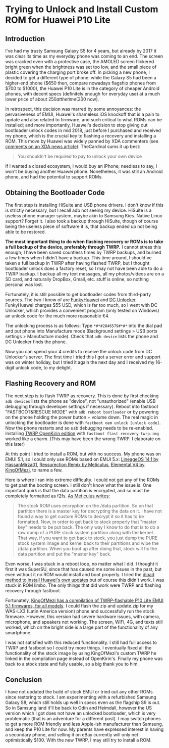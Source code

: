 # Trying to Unlock and Install Custom ROM for Huawei P10 Lite

## Introduction

I've had my trusty Samsung Galaxy S5 for 4 years, but already by 2017 it was clear its time as my everyday phone was coming to an end. The screen was cracked even with a protective case, the AMOLED screen flickered bright green when the brightness was set too low, and the small piece of plastic covering the charging port broke off. In picking a new phone, I decided to get a different type of phone: while the Galaxy S5 had been a higher-end phone ($650 then, compare nowadays flagship phones from $700 to $1000), the Huawei P10 Lite is in the category of cheaper Android phones, with decent specs (definitely enough for everyday use) at a much lower price of about $250 at the time ($200 now).

In retrospect, this decision was marred by some annoyances: the pervasiveness of EMUI, Huawei's shameless iOS knockoff that is a pain to update and also related to firmware, and such critical to what ROMs can be installed; and more importantly, Huawei's decision to stop giving out bootloader unlock codes in mid 2018, just before I purchased and received my phone, which is the crucial key to flashing a recovery and installing a ROM. This move by Huawei was widely panned by XDA commenters (see [comments on an XDA news article](https://www.xda-developers.com/huawei-honor-request-bootloader-unlock-code/)). TheCardinal sums it up best: 

> You shouldn't be required to pay to unlock your own device

If I wanted a closed ecosystem, I would buy an iPhone; needless to say, I won't be buying another Huawei phone. Nonetheless, it was still an Android phone, and had the potential to support ROMs. 


## Obtaining the Bootloader Code

The first step is installing HiSuite and USB phone drivers. I don't know if this is strictly necessary, but I recall adb not seeing my device. HiSuite is a useless phone manager system, maybe akin to Samsung Kies. Native Linux support? Forget it. I also took a backup through HiSuite, though of course being the useless piece of software it is, that backup ended up not being able to be restored. 

**The most important thing to do when flashing recovery or ROMs is to take a full backup of the device, preferably through TWRP.** I cannot stress this enough; I have been saved countless times by TWRP backups, and burned a few times when I didn't have a backup. This time around, I should've taken a full backup in TWRP after having flashed TWRP, but I thought bootloader unlock does a factory reset, so I may not have been able to do a TWRP backup. I backup all my text messages, all my photos/videos are on a SD card, and naturally DropBox, Gmail, etc. stuff is online, so nothing personal was lost.

Fortunately, it is still possible to get bootloader codes from third-party sources. The two I know of are [FunkyHuawei](https://funkyhuawei.club/bootloader) and [DC Unlocker](https://www.dc-unlocker.com/). FunkyHuawei charges $55 USD, which is far too much, so I went with DC Unlocker, which provides a convenient program (only tested on Windows) an unlock code for the much more reasonable €4. 

The unlocking process is as follows: Type `*#*#2846579#*#*` into the dial pad and put phone into Manufacture mode (Background settings > USB ports settings > Manufacture mode). Check that `adb device` lists the phone and DC Unlocker finds the phone.

Now you can spend your 4 credits to receive the unlock code from DC Unlocker's server. The first time I tried this I got a server error and support was on winter holiday, but I tried it again the next day and I received my 16-digit unlock code, to my delight.

## Flashing Recovery and ROM 

The next step is to flash TWRP as recovery. This is done by first checking `adb devices` lists the phone as "device", not "unauthorized" (enable USB debugging through developer settings if necessary). Reboot into fastboot "FASTBOOT&RESCUE MODE" with `adb reboot bootloader` or by powering on the phone holding the power button + volume down. The real magic in unlocking the bootloader is done with `fastboot oem unlock [unlock code]`. Now the phone restarts and so usb debugging needs to be re-enabled. Installing [TWRP OpenKirin edition](https://forum.xda-developers.com/huawei-p9lite/development/twrp-t3588356) with `fastboot flast recovery twrp.img` worked like a charm. (This may have been the wrong TWRP. I elaborate on this later)

At this point I tried to install a ROM, but with no success. My phone was on EMUI 5.1, so I could only use ROMs based on EMUI 5.x: [LineageOS 14.1 by HassanMirza01](https://forum.xda-developers.com/p10-lite/development/rom-lineageos-14-1-p10-lite-t3743220), [Ressurection Remix by Meticulus](http://www.meticulus.co.vu/p/ressurection-remix-for-hi6250-devices.html), [Elemental V4 by KingOfMezi](https://forum.xda-developers.com/p10-lite/development/rom-emui-5-1-huawei-p10-lite-dual-sim-t3733095), to name a few. 

Here is where I ran into extreme difficulty. I could not get any of the ROMs to get past the booting screen. I still don't know what the issue is. One important quirk is that the data partition is encrypted, and so must be completely formatted as f2fs. [As Meticulus writes:](http://www.meticulus.co.vu/p/hi6250-custom-rom-installation.html)

> The stock ROM uses encryption on the /data partition. So on that partition there is a master key for decrypting the data on it. I have not found a way to get custom ROMs to decrypt it so it has to be formatted. Now, in order to get back to stock properly that "master key" needs to be put back. The only way I know to do that is to do a raw dump of a PURE stock system partition along with the kernel. That way, if you want to get back to stock, you just dump the PURE stock system image and kernel back to their partitions and wipe the /data partition. When you boot up after doing that, stock will fix the data partition and put the "master key" back.

Even worse, I was stuck in a reboot loop, no matter what I did. I thought it first it was SuperSU, since that has caused me some issues in the past, but even without it no ROM would install and boot properly. I tried the [dload method to install Huawei's own updates](https://www.getdroidtips.com/full-guide-install-stock-firmware-huawei-smartphone/) but of course this didn't work. I was stuck in ROM limbo. The only things that did work were TWRP and flashing recovery through fastboot. 

Fortunately, [KingOfMezi has a compilation of TWRP-flashable P10 Lite EMUI 5.1 firmwares, for all models](https://forum.xda-developers.com/p10-lite/development/compilation-firmware-flasheables-huawei-t3736754). I could flash the zip and update.zip for my WAS-LX3 (Latin America version) phone and successfully run the stock firmware. However, this version had severe hardware issues, with camera, microphone, and speakers not working. The screen, WiFi, 4G, and texts still worked, which on the bright side is a large part of the functionality of any smartphone. 

I was not satisfied with this reduced functionality. I still had full access to TWRP and fastboot so I could try more things. I eventually fixed all the functionality of the stock image by using KingOfMezi's custom TWRP he linked in the compilation page instead of OpenKirin's. Finally my phone was back to a stock state and fully usable, so a big thank you to him.


## Conclusion

I have not updated the build of stock EMUI or tried out any other ROMs since restoring to stock. I am experimenting with a refurbished Samsung Galaxy S8, which still holds up well in specs even as the flagship S9 is out. So in Samsung land it'll be back to Odin and Heimdall, however the US version which I got does not have an unlocked bootloader, which is very problematic (that is an adventure for a different post). I may switch phones to get a more ROM friendly and less Apple-ish manufacturer than Samsung, and keep the P10 Lite for now. My parents have expressed interest in having a secondary phone, and selling it on eBay currently will only net optimistically $100. With the new TWRP, I may still try to install a ROM. 
